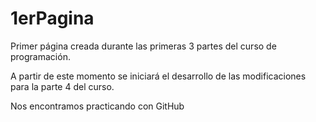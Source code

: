 # 1erPagina

Primer página creada durante las primeras 3 partes del curso de programación.

A partir de este momento se iniciará el desarrollo de las modificaciones para la parte 4 del curso.

Nos encontramos practicando con GitHub
